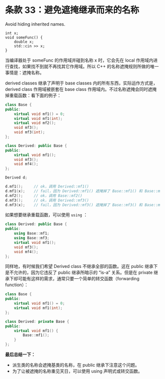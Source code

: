 # 条款 33：避免遮掩继承而来的名称

Avoid hiding inherited names.

```
int x;
void someFunc() {
    double x;
    std::cin >> x;
}
```

当编译器处于 someFunc 的作用域并碰到名称 x 时，它会先在 local 作用域内进行查找，如果找不到就不再找其它作用域。所以 C++ 的名称遮掩规则所做的唯一事情是：遮掩名称。 

derived classes 继承了声明于 base classes 内的所有东西，实际运作方式是，derived class 作用域被嵌套在 base class 作用域内。不过名称遮掩会同时遮掩掉重载函数：看下面的例子：

```c++
class Base {
public:
    virtual void mf1() = 0;
    virtual void mf1(int);
    virtual void mf2();
    void mf3();
    void mf3(int);
};

class Derived: public Base {
public:
    virtual void mf1();
    void mf3();
    void mf4();
};

Derived d;

d.mf1();     // ok，调用 Derived::mf1()
d.mf1(x);    // fail，因为 Derived::mf1() 遮掩掉了 Base::mf1() 和 Base::mf1(int)
d.mf2();     // ok，调用 Base::mf2()
d.mf3();     // ok，调用 Derived::mf3()
d.mf3(x);    // fail，因为 Derived::mf3() 遮掩掉了 Base::mf3() 和 Base::mf3(int)
```

如果想要继承重载函数，可以使用 `using` ：

```c++
class Derived: public Base {
public:
    using Base::mf1;
    using Base::mf3;
    virtual void mf1();
    void mf3();
    void mf4();
};
```

同样地，有时候我们希望 Derived class 不继承全部的函数。这在 public 继承下是不允许的，因为它违反了 public 继承所暗示的 “is-a” 关系。但是在 private 继承下却可能有这样的需求，通常只要一个简单的转交函数（forwarding function）：

```c++
class Base {
public:
    virtual void mf1() = 0;
    virtual void mf1(int);
};

class Derived: private Base {
public:
    virtual void mf1() {
        Base::mf1();
    }
};
```

**最后总结一下：**

- 派生类的名称会遮掩基类的名称，在 public 继承下注意这个问题。
- 为了让被遮掩的名称重见天日，可以使用 using 声明式或转交函数。